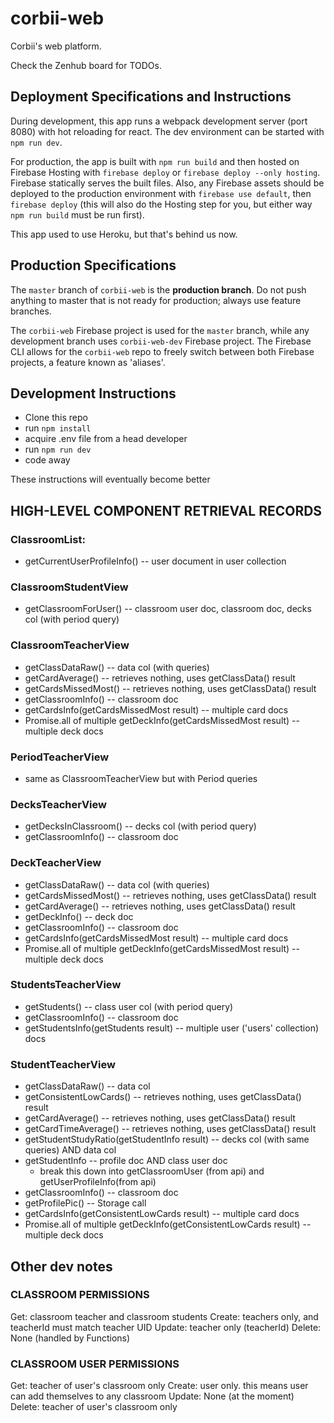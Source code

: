 # corbii-web
Corbii's web platform.

Check the Zenhub board for TODOs.

## Deployment Specifications and Instructions

During development, this app runs a webpack development server (port 8080) with hot reloading for react. The dev environment can be started with `npm run dev`.

For production, the app is built with `npm run build` and then hosted on Firebase Hosting with `firebase deploy` or `firebase deploy --only hosting`. Firebase statically serves the built files. Also, any Firebase assets should be deployed to the production environment with `firebase use default`, then
`firebase deploy` (this will also do the Hosting step for you, but either way `npm run build` must be run first).

This app used to use Heroku, but that's behind us now.


## Production Specifications

The `master` branch of `corbii-web` is the **production branch**. Do not push anything to master that is not ready for production; always use feature branches.

The `corbii-web` Firebase project is used for the `master` branch, while any development branch uses `corbii-web-dev` Firebase project. The Firebase CLI allows for the `corbii-web` repo to freely switch between both Firebase projects, a feature known as 'aliases'. 

## Development Instructions

* Clone this repo
* run `npm install`
* acquire .env file from a head developer
* run `npm run dev`
* code away

These instructions will eventually become better

## HIGH-LEVEL COMPONENT RETRIEVAL RECORDS

### ClassroomList:
* getCurrentUserProfileInfo() -- user document in user collection

### ClassroomStudentView
* getClassroomForUser() -- classroom user doc, classroom doc, decks col (with period query)

### ClassroomTeacherView
* getClassDataRaw() -- data col (with queries)
* getCardAverage() -- retrieves nothing, uses getClassData() result
* getCardsMissedMost() -- retrieves nothing, uses getClassData() result
* getClassroomInfo() -- classroom doc
* getCardsInfo(getCardsMissedMost result) -- multiple card docs
* Promise.all of multiple getDeckInfo(getCardsMissedMost result) -- multiple deck docs

### PeriodTeacherView
* same as ClassroomTeacherView but with Period queries

### DecksTeacherView
* getDecksInClassroom() -- decks col (with period query)
* getClassroomInfo() -- classroom doc

### DeckTeacherView
* getClassDataRaw() -- data col (with queries)
* getCardsMissedMost() -- retrieves nothing, uses getClassData() result
* getCardAverage() -- retrieves nothing, uses getClassData() result
* getDeckInfo() -- deck doc
* getClassroomInfo() -- classroom doc
* getCardsInfo(getCardsMissedMost result) -- multiple card docs
* Promise.all of multiple getDeckInfo(getCardsMissedMost result) -- multiple deck docs

### StudentsTeacherView
* getStudents() -- class user col (with period query)
* getClassroomInfo() -- classroom doc
* getStudentsInfo(getStudents result) --  multiple user ('users' collection) docs

### StudentTeacherView
* getClassDataRaw() -- data col 
* getConsistentLowCards() -- retrieves nothing, uses getClassData() result
* getCardAverage() -- retrieves nothing, uses getClassData() result
* getCardTimeAverage() -- retrieves nothing, uses getClassData() result
* getStudentStudyRatio(getStudentInfo result) -- decks col (with same queries) AND data col
* getStudentInfo -- profile doc AND class user doc
  * break this down into getClassroomUser (from api) and getUserProfileInfo(from api)
* getClassroomInfo() -- classroom doc
* getProfilePic() -- Storage call
* getCardsInfo(getConsistentLowCards result) -- multiple card docs
* Promise.all of multiple getDeckInfo(getConsistentLowCards result) -- multiple deck docs

## Other dev notes

### CLASSROOM PERMISSIONS
Get: classroom teacher and classroom students
Create: teachers only, and teacherId must match teacher UID
Update: teacher only (teacherId)
Delete: None (handled by Functions)

### CLASSROOM USER PERMISSIONS
Get: teacher of user's classroom only
Create: user only. this means user can add themselves to any classroom
Update: None (at the moment)
Delete: teacher of user's classroom only